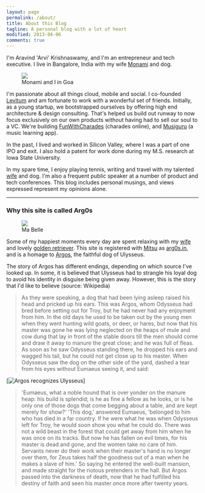 ```yaml
---
layout: page
permalink: /about/
title: About this Blog
tagline: A personal blog with a lot of heart
modified: 2013-04-06
comments: true
---
```



I'm Aravind 'Arvi' Krishnaswamy, and I'm an entrepreneur and tech executive. I live in Bangalore, India with my wife [Monami](http://www.projectemm.com) and dog.

<figure>
<img src="http://graph.facebook.com/aravind.krishnaswamy/picture?height=512&width=512"/>
<figcaption>Monami and I in Goa</figcaption>
</figure>



I'm passionate about all things cloud, mobile and social. I co-founded [Levitum](http://www.levitum.com) and am fortunate to work with a wonderful set of friends. Initially, as a young startup, we bootstrapped ourselves by offering high end architecture & design consulting.  That's helped us build out runway to now focus exclusively on our own products without having had to sell our soul to a VC. We're building [FunWithCharades](http://www.funwithcharades.com) (charades online), and [Musiguru](http://www.musiguru.in) (a music learning app).

In the past, I lived and worked in Silicon Valley, where I was a part of one IPO and exit. I also hold a patent for work done during my M.S. research at Iowa State University.

In my spare time, I enjoy playing tennis, writing and travel with my talented [wife](http://www.projectemm.com/) and dog. I'm also a frequent public speaker at a number of product and tech conferences. This blog includes personal musings, and views expressed represent my opinions alone.

---------------------------


### Why this site is called Arg0s

<figure>
<img src="http://farm4.static.flickr.com/3294/2940314589_51b03c2beb.jpg"/>
<figcaption>Ma Belle</figcaption>
</figure>

Some of my happiest moments every day are spent relaxing with my [wife](http://www.projectemm.com/) and lovely [golden retriever](http://en.wikipedia.org/wiki/Golden_Retriever). This site is registered with [Mitsu](http://www.mitsu.in) as [arg0s.in](http://arg0s.in), and is a homage to [Argos](http://en.wikipedia.org/wiki/Argos_(dog)), the faithful dog of Ulysseus.

The story of Argos has different endings, depending on which source I've looked up. In some, it is believed that Ulysseus had to strangle his loyal dog to avoid his identity in disguise being given away. However, this is the story that I'd like to believe (source: Wikipedia)

>As they were speaking, a dog that had been lying asleep raised his head and pricked up his ears. This was Argos, whom Odysseus had bred before setting out for Troy, but he had never had any enjoyment from him. In the old days he used to be taken out by the young men when they went hunting wild goats, or deer, or hares, but now that his master was gone he was lying neglected on the heaps of mule and cow dung that lay in front of the stable doors till the men should come and draw it away to manure the great close; and he was full of fleas. As soon as he saw Odysseus standing there, he dropped his ears and wagged his tail, but he could not get close up to his master. When Odysseus saw the dog on the other side of the yard, dashed a tear from his eyes without Eumaeus seeing it, and said:

[![Argos recognizes Ulysseus](http://3.bp.blogspot.com/-JTfnIztIo1s/TirfsyU4iFI/AAAAAAAABk8/x7ctxK3j_8s/s640/odyss124.jpg)]

>'Eumaeus, what a noble hound that is over yonder on the manure heap: his build is splendid; is he as fine a fellow as he looks, or is he only one of those dogs that come begging about a table, and are kept merely for show?'
'This dog,' answered Eumaeus, 'belonged to him who has died in a far country. If he were what he was when Odysseus left for Troy, he would soon show you what he could do. There was not a wild beast in the forest that could get away from him when he was once on its tracks. But now he has fallen on evil times, for his master is dead and gone, and the women take no care of him. Servants never do their work when their master's hand is no longer over them, for Zeus takes half the goodness out of a man when he makes a slave of him.'
>So saying he entered the well-built mansion, and made straight for the riotous pretenders in the hall. But Argos passed into the darkness of death, now that he had fulfilled his destiny of faith and seen his master once more after twenty years.
